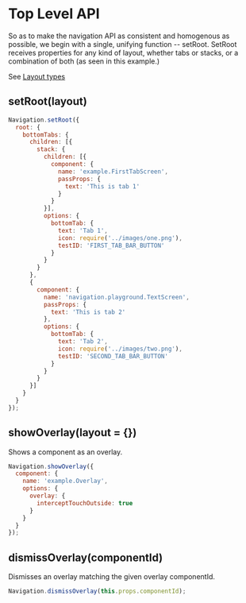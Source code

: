 # Top Level API

So as to make the navigation API as consistent and homogenous as possible, we begin with a single, unifying function -- setRoot. SetRoot receives properties for any kind of layout, whether tabs or stacks, or a combination of both (as seen in this example.)

See [Layout types](docs/layout-types)


## setRoot(layout)

```js
Navigation.setRoot({
  root: {
    bottomTabs: {
      children: [{
        stack: {
          children: [{
            component: {
              name: 'example.FirstTabScreen',
              passProps: {
                text: 'This is tab 1'
              }
            }
          }],
          options: {
            bottomTab: {
              text: 'Tab 1',
              icon: require('../images/one.png'),
              testID: 'FIRST_TAB_BAR_BUTTON'
            }
          }
        }
      },
      {
        component: {
          name: 'navigation.playground.TextScreen',
          passProps: {
            text: 'This is tab 2'
          },
          options: {
            bottomTab: {
              text: 'Tab 2',
              icon: require('../images/two.png'),
              testID: 'SECOND_TAB_BAR_BUTTON'
            }
          }
        }
      }]
    }
  }
});
```

## showOverlay(layout = {})

Shows a component as an overlay.

```js
Navigation.showOverlay({
  component: {
    name: 'example.Overlay',
    options: {
      overlay: {
        interceptTouchOutside: true
      }
    }
  }
});
```

## dismissOverlay(componentId)

Dismisses an overlay matching the given overlay componentId.

```js
Navigation.dismissOverlay(this.props.componentId);
```


<!-- ## handleDeepLink(params = {})

Triggers a deep link within the app. See [deep links](https://wix.github.io/react-native-navigation/#/deep-links) for more details about how screens can listen for deep link events.

```js
Navigation.handleDeepLink({
  link: 'link/in/any/format',
  payload: '' // (optional) Extra payload with deep link
});
``` -->

<!-- ## registerScreen(screenID, generator)

This is an internal function you probably don't want to use directly. If your screen components extend `Screen` directly (`import { Screen } from 'react-native-navigation'`), you can register them directly with `registerScreen` instead of with `registerComponent`. The main benefit of using `registerComponent` is that it wraps your regular screen component with a `Screen` automatically.

```js
Navigation.registerScreen('example.AdvancedScreen', () => AdvancedScreen);
```

## getCurrentlyVisibleScreenId()

In some cases you might need the id of the currently visible screen. This method returns the unique id of the currently visible screen:
`const visibleScreenInstanceId = await Navigation.getCurrentlyVisibleScreenId()`
In order to have any use of this method, you'd need to map instanceId to screens yourself. -->
